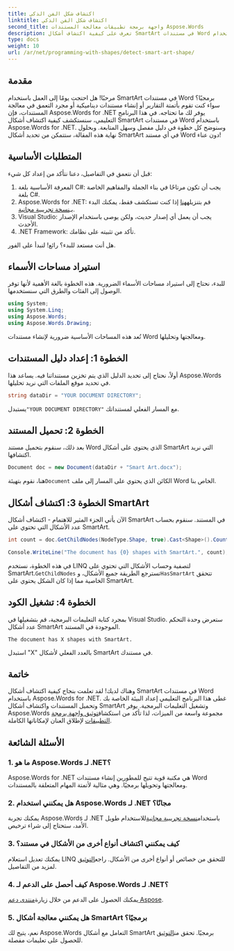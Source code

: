 ```yaml
---
title: اكتشاف شكل الفن الذكي
linktitle: اكتشاف شكل الفن الذكي
second_title: واجهة برمجة تطبيقات معالجة المستندات Aspose.Words
description: تعرف على كيفية اكتشاف أشكال SmartArt في مستندات Word باستخدام Aspose.Words for .NET من خلال هذا الدليل الشامل. مثالي لأتمتة سير عمل المستندات لديك.
type: docs
weight: 10
url: /ar/net/programming-with-shapes/detect-smart-art-shape/
---
```


## مقدمة

مرحبًا! هل احتجت يومًا إلى العمل باستخدام SmartArt في مستندات Word برمجيًا؟ سواء كنت تقوم بأتمتة التقارير أو إنشاء مستندات ديناميكية أو مجرد التعمق في معالجة المستندات، فإن Aspose.Words for .NET يوفر لك ما تحتاجه. في هذا البرنامج التعليمي، سنستكشف كيفية اكتشاف أشكال SmartArt في مستندات Word باستخدام Aspose.Words for .NET. وسنوضح كل خطوة في دليل مفصل وسهل المتابعة. وبحلول نهاية هذه المقالة، ستتمكن من تحديد أشكال SmartArt في أي مستند Word دون عناء!

## المتطلبات الأساسية

قبل أن نتعمق في التفاصيل، دعنا نتأكد من إعداد كل شيء:

1. المعرفة الأساسية بلغة C#: يجب أن تكون مرتاحًا في بناء الجملة والمفاهيم الخاصة بلغة C#.
2.  Aspose.Words for .NET: قم بتنزيله[هنا](https://releases.aspose.com/words/net/) إذا كنت تستكشف فقط، يمكنك البدء بـ[نسخة تجريبية مجانية](https://releases.aspose.com/).
3. Visual Studio: يجب أن يعمل أي إصدار حديث، ولكن يوصى باستخدام الإصدار الأحدث.
4. .NET Framework: تأكد من تثبيته على نظامك.

هل أنت مستعد للبدء؟ رائع! لنبدأ على الفور.

## استيراد مساحات الأسماء

للبدء، نحتاج إلى استيراد مساحات الأسماء الضرورية. هذه الخطوة بالغة الأهمية لأنها توفر الوصول إلى الفئات والطرق التي سنستخدمها.

```csharp
using System;
using System.Linq;
using Aspose.Words;
using Aspose.Words.Drawing;
```

تُعد هذه المساحات الأساسية ضرورية لإنشاء مستندات Word ومعالجتها وتحليلها.

## الخطوة 1: إعداد دليل المستندات

أولاً، نحتاج إلى تحديد الدليل الذي يتم تخزين مستنداتنا فيه. يساعد هذا Aspose.Words في تحديد موقع الملفات التي نريد تحليلها.

```csharp
string dataDir = "YOUR DOCUMENT DIRECTORY";
```

 يستبدل`"YOUR DOCUMENT DIRECTORY"` مع المسار الفعلي لمستنداتك.

## الخطوة 2: تحميل المستند

بعد ذلك، سنقوم بتحميل مستند Word الذي يحتوي على أشكال SmartArt التي نريد اكتشافها.

```csharp
Document doc = new Document(dataDir + "Smart Art.docx");
```

 هنا، نقوم بتهيئة`Document` الكائن الذي يحتوي على المسار إلى ملف Word الخاص بنا.

## الخطوة 3: اكتشاف أشكال SmartArt

الآن يأتي الجزء المثير للاهتمام - اكتشاف أشكال SmartArt في المستند. سنقوم بحساب عدد الأشكال التي تحتوي على SmartArt.

```csharp
int count = doc.GetChildNodes(NodeType.Shape, true).Cast<Shape>().Count(shape => shape.HasSmartArt);

Console.WriteLine("The document has {0} shapes with SmartArt.", count);
```

 في هذه الخطوة، نستخدم LINQ لتصفية وحساب الأشكال التي تحتوي على SmartArt.`GetChildNodes` تسترجع الطريقة جميع الأشكال، و`HasSmartArt` تتحقق الخاصية مما إذا كان الشكل يحتوي على SmartArt.

## الخطوة 4: تشغيل الكود

بمجرد كتابة التعليمات البرمجية، قم بتشغيلها في Visual Studio. ستعرض وحدة التحكم عدد أشكال SmartArt الموجودة في المستند.

```plaintext
The document has X shapes with SmartArt.
```

استبدل "X" بالعدد الفعلي لأشكال SmartArt في مستندك.

## خاتمة

وهناك لديك! لقد تعلمت بنجاح كيفية اكتشاف أشكال SmartArt في مستندات Word باستخدام Aspose.Words for .NET. غطى هذا البرنامج التعليمي إعداد البيئة الخاصة بك وتحميل المستندات واكتشاف أشكال SmartArt وتشغيل التعليمات البرمجية. يوفر Aspose.Words مجموعة واسعة من الميزات، لذا تأكد من استكشاف[توثيق واجهة برمجة التطبيقات](https://reference.aspose.com/words/net/) لإطلاق العنان لإمكاناتها الكاملة.

## الأسئلة الشائعة

### 1. ما هو Aspose.Words لـ .NET؟

Aspose.Words for .NET هي مكتبة قوية تتيح للمطورين إنشاء مستندات Word ومعالجتها وتحويلها برمجيًا. وهي مثالية لأتمتة المهام المتعلقة بالمستندات.

### 2. هل يمكنني استخدام Aspose.Words لـ .NET مجانًا؟

 يمكنك تجربة Aspose.Words لـ .NET باستخدام[نسخة تجريبية مجانية](https://releases.aspose.com/)للاستخدام طويل الأمد، ستحتاج إلى شراء ترخيص.

### 3. كيف يمكنني اكتشاف أنواع أخرى من الأشكال في مستند؟

 يمكنك تعديل استعلام LINQ للتحقق من خصائص أو أنواع أخرى من الأشكال. راجع[التوثيق](https://reference.aspose.com/words/net/) لمزيد من التفاصيل.

### 4. كيف أحصل على الدعم لـ Aspose.Words لـ .NET؟

 يمكنك الحصول على الدعم من خلال زيارة[منتدى دعم Aspose](https://forum.aspose.com/c/words/8).

### 5. هل يمكنني معالجة أشكال SmartArt برمجيًا؟

 نعم، يتيح لك Aspose.Words التعامل مع أشكال SmartArt برمجيًا. تحقق من[التوثيق](https://reference.aspose.com/words/net/) للحصول على تعليمات مفصلة.